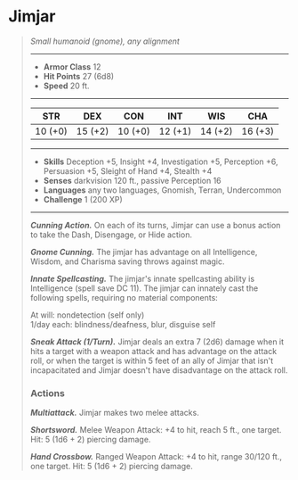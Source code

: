 # Jimjar
>*Small humanoid (gnome), any alignment*
>___
>- **Armor Class** 12
>- **Hit Points** 27 (6d8)
>- **Speed** 20 ft. 
>___
>|STR|DEX|CON|INT|WIS|CHA|
>|:---:|:---:|:---:|:---:|:---:|:---:|
>|10 (+0)|15 (+2)|10 (+0)|12 (+1)|14 (+2)|16 (+3)|
>___
>- **Skills** Deception +5, Insight +4, Investigation +5, Perception +6, Persuasion +5, Sleight of Hand +4, Stealth +4
>- **Senses** darkvision 120 ft., passive Perception 16
>- **Languages** any two languages, Gnomish, Terran, Undercommon
>- **Challenge** 1 (200 XP)
>___
>***Cunning Action.*** On each of its turns, Jimjar can use a bonus action to take the Dash, Disengage, or Hide action.  
>
>***Gnome Cunning.*** The jimjar has advantage on all Intelligence, Wisdom, and Charisma saving throws against magic.  
>
>***Innate Spellcasting.*** The jimjar's innate spellcasting ability is Intelligence (spell save DC 11). The jimjar can innately cast the following spells, requiring no material components:  
>
>At will: nondetection (self only)  
>1/day each: blindness/deafness, blur, disguise self  
>
>
>***Sneak Attack (1/Turn).*** Jimjar deals an extra 7 (2d6) damage when it hits a target with a weapon attack and has advantage on the attack roll, or when the target is within 5 feet of an ally of Jimjar that isn't incapacitated and Jimjar doesn't have disadvantage on the attack roll.  
>
>### Actions
>***Multiattack.*** Jimjar makes two melee attacks.  
>
>***Shortsword.*** Melee Weapon Attack: +4 to hit, reach 5 ft., one target. Hit: 5 (1d6 + 2) piercing damage.  
>
>***Hand Crossbow.*** Ranged Weapon Attack: +4 to hit, range 30/120 ft., one target. Hit: 5 (1d6 + 2) piercing damage.